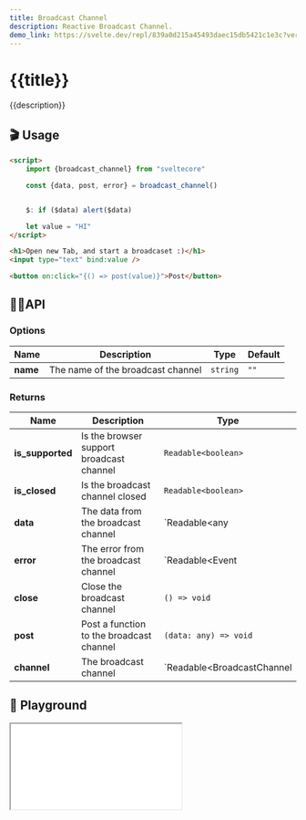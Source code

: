 ```yaml
---
title: Broadcast Channel
description: Reactive Broadcast Channel. 
demo_link: https://svelte.dev/repl/839a0d215a45493daec15db5421c1e3c?version=3.53.1
---
```


# {{title}}

{{description}}

## 🎬 Usage

```html
<script>
    import {broadcast_channel} from "sveltecore"

    const {data, post, error} = broadcast_channel()


    $: if ($data) alert($data)

    let value = "HI"
</script>

<h1>Open new Tab, and start a broadcaset :)</h1>
<input type="text" bind:value />

<button on:click="{() => post(value)}">Post</button>
```

## 👩‍💻API

### Options

| Name        | Description                          | Type                          | Default  |
| ----------- | ------------------------------------ | ----------------------------- | -------- |
| **name**    | The name of the broadcast channel    | `string`                      | `""`     |

### Returns

| Name        | Description                                    | Type                          |
| ----------- | -----------------------------------------------| ----------------------------- |
| **is_supported** | Is the browser support broadcast channel  | `Readable<boolean>`           |
| **is_closed**   | Is the broadcast channel closed            | `Readable<boolean>`           |
| **data**    | The data from the broadcast channel            | `Readable<any | undefined>`   |
| **error**   | The error from the broadcast channel           | `Readable<Event | null>`      |
| **close**   | Close the broadcast channel                    | `() => void`                  |
| **post**    | Post a function to the broadcast channel       | `(data: any) => void`         |
| **channel** | The broadcast channel                          | `Readable<BroadcastChannel | undefined>`|


## 🧪 Playground

<iframe class="h-120 w-full" src="{{demo_link}}"></iframe>
